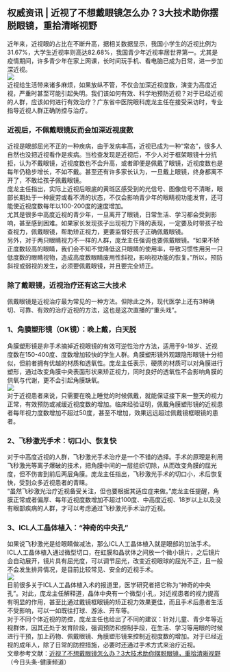 ## 权威资讯 | 近视了不想戴眼镜怎么办？3大技术助你摆脱眼镜，重拾清晰视野  
近年来，近视眼的占比在不断升高，据相关数据显示，我国小学生的近视比例为31.67%，大学生近视率则高达82.68%，我国青少年近视率居世界第一。尤其是疫情期间，许多青少年在家上网课，长时间玩手机、看电脑已成为日常，进一步加深近视。  
![](http://cdncms.v-keep.cn/wp-content/uploads/2020/06/u20809926131782762804fm11gp0.jpg)  
近视给生活带来诸多麻烦，如果放纵不管，不仅会加深近视度数，演变为高度近视，严重时甚至可能引起失明。我们该如何有效、科学地预防近视？对于已经近视的人群，应该如何进行有效治疗？广东省中医院眼科庞龙主任在接受采访时，专业指导近视人群正确防控与治疗。  
### 近视后，不佩戴眼镜反而会加深近视度数  
近视是眼部屈光不正的一种疾病，由于发病率高，近视已成为一种“常态”，很多人自然也没把近视看作是疾病。当检查发现是近视后，不少人对于框架眼镜十分抗拒，认为不戴眼镜，近视度数也不会升高，或者即便是佩戴了眼镜，近视度数也是每年仍稳步增长，不如不戴。甚至还有许多家长认为，一旦戴上眼镜，终身都离不开了，不敢给孩子佩戴眼镜。  
庞龙主任指出，实际上近视后眼底的黄斑区感受到的光信号、图像信号不清晰，眼部长期处于一种疲劳或看不清的状态，不仅会影响青少年的眼睛视功能发育，还可能使近视度数每年以100-200度的速度增加。  
尤其是很多中高度近视的青少年，一旦离开了眼镜，日常生活、学习都会受到影响，甚至感到困难。如果家长发现孩子出现视力下降的表现，一定要及时带孩子检查视力，佩戴眼镜，帮助矫正视力，更要监督好孩子正确佩戴眼镜。  
另外，对于两只眼睛视力不一样的人群，庞龙主任强调也要佩戴眼镜。“如果不矫正度数较高的眼睛，我们会不知不觉降低这只眼睛的使用率，导致习惯性用另一只低度数的眼睛视物，造成高度数眼睛废用性斜视，影响视功能的恢复。”所以，预防斜视或弱视的发生，必须要佩戴眼镜，并且要完全矫正。  
### 除了戴眼镜，近视治疗还有这三大技术  
佩戴眼镜是近视治疗最为常见的一种方法。但除此之外，现代医学上还有3种确切、可靠、有效的治疗近视的方法，这也是这次直播的“重头戏”。  
### 1、角膜塑形镜（OK镜）：晚上戴，白天脱  
角膜塑形镜是非手术摘掉近视眼镜的有效可逆性治疗方法，适用于9-18岁、近视度数在150-400度、度数增加较快的学生人群。角膜塑形镜外观跟隐形眼镜十分相似，但前者拥有优越的材质和透氧性。庞龙主任表示，硬质的材质可以对角膜进行塑形，通过改变角膜中央表面形状来矫正视力，同时良好的透氧性不会影响角膜的供氧与代谢，更不会引起角膜缺氧。  
![](http://cdncms.v-keep.cn/wp-content/uploads/2020/06/u31509702263297916773fm15gp0.jpg)  
对于近视患者来说，只需要在晚上睡觉的时候佩戴，就能保证接下来一整天的视力正常，有效预防或减缓近视度数的增加。临床经验证明，佩戴角膜塑形镜的近视患者每年视力度数增加不超过50度，甚至不增加，效果远远超过佩戴镜框眼镜的患者。  
### 2、飞秒激光手术：切口小、恢复快  
对于中高度近视的人群，飞秒激光手术治疗是一个不错的选择。手术的原理是利用飞秒激光等离子爆破的技术，把角膜中间的一层组织切除，从而改变角膜的屈光度，但不伤害到前后两层角膜。庞龙主任指出，飞秒激光手术的切口小，术后恢复快，受到众多近视患者的青睐。  
“虽然飞秒激光治疗近视备受关注，但也要根据其适应症来做。”庞龙主任提醒，角膜正常或者偏厚、每年近视度数增加不超过100度、中高度近视、18岁以上以及没有眼部疾病的人群，才可以考虑通过飞秒激光手术治疗近视。  
### 3、ICL人工晶体植入：“神奇的中央孔”  
如果说飞秒激光是给眼睛做减法，那么ICL人工晶体植入就是眼部的加法手术。ICL人工晶体植入通过微型切口，在虹膜和晶状体之间放一个微小镜片，之后镜片会自动展开，镜片具有屈光度，可以调节屈光，改变近视眼球的屈光不正，且一般不会发生排异情况，是目前比较常见、安全的近视手术。  
![](http://cdncms.v-keep.cn/wp-content/uploads/2020/06/timg-79.jpg)  
目前很多关于ICL人工晶体植入术的报道里，医学研究者把它称为“神奇的中央孔”。对此，庞龙主任解释道，晶体中央有一个微型小孔，对近视患者的视力提高有明显的作用，甚至比通过戴镜框眼镜的矫正视力效果更佳，而且手术后患者生活不受影响，可以一如既往打球、游泳、开车等。  
对于不同个体近视的防控，庞龙主任也给出了不同的建议：针对儿童、青少年等近视群体，因其还处于发育阶段，强调预防和控制手段，在生活、学习等用眼的时候进行干预，加上药物、佩戴眼镜、角膜塑形镜来控制近视度数的增加。对于已经近视的成年人，除了日常的防控措施，必要时还通过手术方式来治疗近视。  
文章参考文献：<a href="https://www.toutiao.com/a6836975851527995916/">近视了不想戴眼镜怎么办？3大技术助你摆脱眼镜，重拾清晰视野</a>（今日头条-健康频道）  
<!--EndFragment-->  
